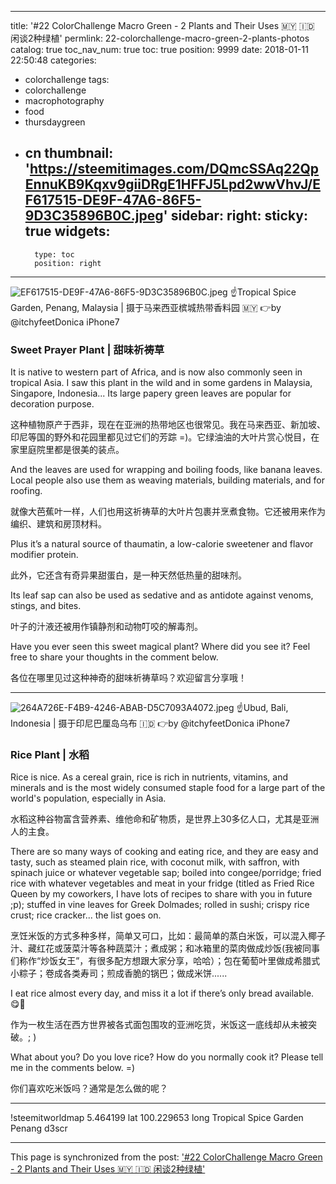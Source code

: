 
---
title: '#22 ColorChallenge Macro Green - 2 Plants and Their Uses 🇲🇾 🇮🇩 闲谈2种绿植'
permlink: 22-colorchallenge-macro-green-2-plants-photos
catalog: true
toc_nav_num: true
toc: true
position: 9999
date: 2018-01-11 22:50:48
categories:
- colorchallenge
tags:
- colorchallenge
- macrophotography
- food
- thursdaygreen
- cn
thumbnail: 'https://steemitimages.com/DQmcSSAq22QpEnnuKB9Kqxv9giiDRgE1HFFJ5Lpd2wwVhvJ/EF617515-DE9F-47A6-86F5-9D3C35896B0C.jpeg'
sidebar:
    right:
        sticky: true
widgets:
    -
        type: toc
        position: right
---


![EF617515-DE9F-47A6-86F5-9D3C35896B0C.jpeg](https://steemitimages.com/DQmcSSAq22QpEnnuKB9Kqxv9giiDRgE1HFFJ5Lpd2wwVhvJ/EF617515-DE9F-47A6-86F5-9D3C35896B0C.jpeg)
☝️Tropical Spice Garden, Penang, Malaysia | 摄于马来西亚槟城热带香料园 🇲🇾 
 👉by @itchyfeetDonica  iPhone7 

### Sweet Prayer Plant |  甜味祈祷草

It is native to western part of Africa, and is now also commonly seen in tropical Asia. I saw this plant in the wild and in some gardens in Malaysia, Singapore, Indonesia... Its large papery green leaves are popular for decoration purpose. 

这种植物原产于西非，现在在亚洲的热带地区也很常见。我在马来西亚、新加坡、印尼等国的野外和花园里都见过它们的芳踪 =)。它绿油油的大叶片赏心悦目，在家里庭院里都是很美的装点。

And the leaves are used for wrapping and boiling foods, like banana leaves. Local people also use them as weaving materials, building materials, and for roofing. 

就像大芭蕉叶一样，人们也用这祈祷草的大叶片包裹并烹煮食物。它还被用来作为编织、建筑和房顶材料。

Plus it’s a natural source of thaumatin, a low-calorie sweetener and flavor modifier protein.

此外，它还含有奇异果甜蛋白，是一种天然低热量的甜味剂。

Its leaf sap can also be used as sedative and as antidote against venoms, stings, and bites. 

叶子的汁液还被用作镇静剂和动物叮咬的解毒剂。

Have you ever seen this sweet magical plant? Where did you see it? Feel free to share your thoughts in the comment below. 

各位在哪里见过这种神奇的甜味祈祷草吗？欢迎留言分享哦！


***

![264A726E-F4B9-4246-ABAB-D5C7093A4072.jpeg](https://steemitimages.com/DQmcuvqLpJbBDGc8jNQ8vVFduwMVYu6pep4gbygVSwJqzMT/264A726E-F4B9-4246-ABAB-D5C7093A4072.jpeg)
☝️Ubud, Bali, Indonesia | 摄于印尼巴厘岛乌布 🇮🇩 
 👉by @itchyfeetDonica  iPhone7

### Rice Plant | 水稻 

Rice is nice.  As a cereal grain, rice is rich in nutrients, vitamins, and minerals and is the most widely consumed staple food for a large part of the world's population, especially in Asia. 

水稻这种谷物富含营养素、维他命和矿物质，是世界上30多亿人口，尤其是亚洲人的主食。

There are so many ways of cooking and eating rice, and they are easy and tasty, such as steamed plain rice, with coconut milk, with saffron, with spinach juice or whatever vegetable sap; boiled into congee/porridge; fried rice with whatever vegetables and meat in your fridge (titled as Fried Rice Queen by my coworkers, I have lots of  recipes to share with you in future ;p); stuffed in vine leaves for Greek Dolmades; rolled in sushi; crispy rice crust; rice cracker... the list goes on. 

烹饪米饭的方式多种多样，简单又可口，比如：最简单的蒸白米饭，可以混入椰子汁、藏红花或菠菜汁等各种蔬菜汁；煮成粥；和冰箱里的菜肉做成炒饭(我被同事们称作“炒饭女王”，有很多配方想跟大家分享，哈哈）；包在葡萄叶里做成希腊式小粽子；卷成各类寿司；煎成香脆的锅巴；做成米饼...... 

I eat rice almost every day, and miss it a lot if there’s only bread available. 😋

作为一枚生活在西方世界被各式面包围攻的亚洲吃货，米饭这一底线却从未被突破。; )

What about you? Do you love rice? How do you normally cook it? Please tell me in the comments below. =) 

你们喜欢吃米饭吗？通常是怎么做的呢？

***

!steemitworldmap 5.464199 lat 100.229653 long Tropical Spice Garden Penang d3scr

- - -

This page is synchronized from the post: ['#22 ColorChallenge Macro Green - 2 Plants and Their Uses 🇲🇾 🇮🇩 闲谈2种绿植'](https://steemit.com/@itchyfeetdonica/22-colorchallenge-macro-green-2-plants-photos)
